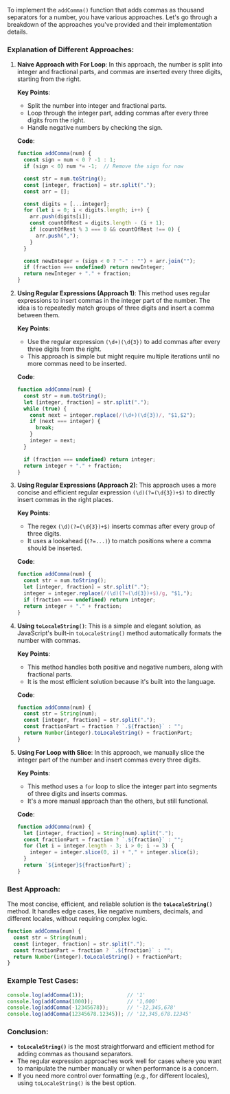 To implement the `addComma()` function that adds commas as thousand separators for a number, you have various approaches. Let's go through a breakdown of the approaches you've provided and their implementation details.

### Explanation of Different Approaches:

1. **Naive Approach with For Loop**:
   In this approach, the number is split into integer and fractional parts, and commas are inserted every three digits, starting from the right.

   **Key Points**:
   - Split the number into integer and fractional parts.
   - Loop through the integer part, adding commas after every three digits from the right.
   - Handle negative numbers by checking the sign.
   
   **Code**:
   ```javascript
   function addComma(num) {
     const sign = num < 0 ? -1 : 1;
     if (sign < 0) num *= -1;  // Remove the sign for now

     const str = num.toString();
     const [integer, fraction] = str.split(".");
     const arr = [];

     const digits = [...integer];
     for (let i = 0; i < digits.length; i++) {
       arr.push(digits[i]);
       const countOfRest = digits.length - (i + 1);
       if (countOfRest % 3 === 0 && countOfRest !== 0) {
         arr.push(",");
       }
     }

     const newInteger = (sign < 0 ? "-" : "") + arr.join("");
     if (fraction === undefined) return newInteger;
     return newInteger + "." + fraction;
   }
   ```

2. **Using Regular Expressions (Approach 1)**:
   This method uses regular expressions to insert commas in the integer part of the number. The idea is to repeatedly match groups of three digits and insert a comma between them.

   **Key Points**:
   - Use the regular expression `(\d+)(\d{3})` to add commas after every three digits from the right.
   - This approach is simple but might require multiple iterations until no more commas need to be inserted.
   
   **Code**:
   ```javascript
   function addComma(num) {
     const str = num.toString();
     let [integer, fraction] = str.split(".");
     while (true) {
       const next = integer.replace(/(\d+)(\d{3})/, "$1,$2");
       if (next === integer) {
         break;
       }
       integer = next;
     }

     if (fraction === undefined) return integer;
     return integer + "." + fraction;
   }
   ```

3. **Using Regular Expressions (Approach 2)**:
   This approach uses a more concise and efficient regular expression `(\d)(?=(\d{3})+$)` to directly insert commas in the right places.

   **Key Points**:
   - The regex `(\d)(?=(\d{3})+$)` inserts commas after every group of three digits.
   - It uses a lookahead (`(?=...)`) to match positions where a comma should be inserted.

   **Code**:
   ```javascript
   function addComma(num) {
     const str = num.toString();
     let [integer, fraction] = str.split(".");
     integer = integer.replace(/(\d)(?=(\d{3})+$)/g, "$1,");
     if (fraction === undefined) return integer;
     return integer + "." + fraction;
   }
   ```

4. **Using `toLocaleString()`**:
   This is a simple and elegant solution, as JavaScript's built-in `toLocaleString()` method automatically formats the number with commas.

   **Key Points**:
   - This method handles both positive and negative numbers, along with fractional parts.
   - It is the most efficient solution because it's built into the language.

   **Code**:
   ```javascript
   function addComma(num) {
     const str = String(num);
     const [integer, fraction] = str.split(".");
     const fractionPart = fraction ? `.${fraction}` : "";
     return Number(integer).toLocaleString() + fractionPart;
   }
   ```

5. **Using For Loop with Slice**:
   In this approach, we manually slice the integer part of the number and insert commas every three digits.

   **Key Points**:
   - This method uses a `for` loop to slice the integer part into segments of three digits and inserts commas.
   - It's a more manual approach than the others, but still functional.

   **Code**:
   ```javascript
   function addComma(num) {
     let [integer, fraction] = String(num).split(".");
     const fractionPart = fraction ? `.${fraction}` : "";
     for (let i = integer.length - 3; i > 0; i -= 3) {
       integer = integer.slice(0, i) + "," + integer.slice(i);
     }
     return `${integer}${fractionPart}`;
   }
   ```

### Best Approach:

The most concise, efficient, and reliable solution is the **`toLocaleString()`** method. It handles edge cases, like negative numbers, decimals, and different locales, without requiring complex logic.

```javascript
function addComma(num) {
  const str = String(num);
  const [integer, fraction] = str.split(".");
  const fractionPart = fraction ? `.${fraction}` : "";
  return Number(integer).toLocaleString() + fractionPart;
}
```

### Example Test Cases:

```javascript
console.log(addComma(1));              // '1'
console.log(addComma(1000));           // '1,000'
console.log(addComma(-12345678));      // '-12,345,678'
console.log(addComma(12345678.12345)); // '12,345,678.12345'
```

### Conclusion:

- **`toLocaleString()`** is the most straightforward and efficient method for adding commas as thousand separators.
- The regular expression approaches work well for cases where you want to manipulate the number manually or when performance is a concern.
- If you need more control over formatting (e.g., for different locales), using `toLocaleString()` is the best option.